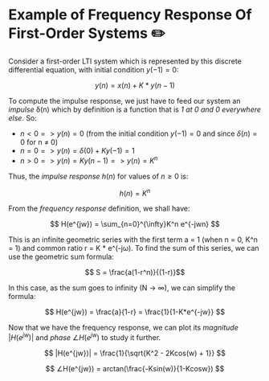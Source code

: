 # Example of Frequency Response Of First-Order Systems ✏️
Consider a first-order LTI system which is represented by this discrete differential equation, with initial condition $y(-1)=0$:

$$ y(n) = x(n) + K*y(n-1) $$

To compute the impulse response, we just have to feed our system an _impulse_ δ(n)  which by definition is a function that is _1 at 0 and 0 everywhere else_. So:

* $n<0 => y(n)=0$ (from the initial condition $y(-1) = 0$ and since $δ(n) = 0$ for n ≠ 0) 
* $n = 0 => y(n) = δ(0) + Ky(-1) = 1$
* $n > 0 => y(n) = Ky(n-1) => y(n) = K^n$

Thus, the _impulse response_ $h(n)$ for values of $n \geq 0$ is:

$$h(n)= K^n$$

From the _frequency response_ definition, we shall have:

$$ H(e^{jw}) =  \sum_{n=0}^{\infty}K^n e^{-jwn} $$

This is an infinite geometric series with the first term a = 1 (when n = 0, K^n = 1) and common ratio r = K * e^(-jω). To find the sum of this series, we can use the geometric sum formula:

$$ S = \frac{a(1-r^n)}{(1-r)}$$

In this case, as the sum goes to infinity (N → ∞), we can simplify the formula:

$$ H(e^{jw}) = \frac{a}{1-r} = \frac{1}{1-K*e^{-jw}} $$

Now that we have the frequency response, we can plot its _magnitude_ $|H(e^{jw})|$ and _phase_ $∠H(e^{jw})$ to study it further.

$$ |H(e^{jw})| = \frac{1}{\sqrt{K^2 - 2Kcos(w) + 1}} $$

$$ ∠H(e^{jw}) = arctan(\frac{-Ksin(w)}{1-Kcosw}) $$